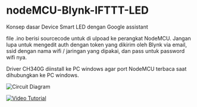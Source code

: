 # nodeMCU-Blynk-IFTTT-LED
Konsep dasar Device Smart LED dengan Google assistant

file .ino berisi sourcecode untuk di ulpoad ke perangkat NodeMCU.
Jangan lupa untuk mengedit auth dengan token yang dikirim oleh Blynk via email, ssid dengan nama wifi / jaringan yang dipakai, dan pass untuk password wifi nya.

Driver CH340G diinstall ke PC windows agar port NodeMCU terbaca saat dihubungkan ke PC windows.

![Circuit Diagram](https://github.com/idejongkok/nodeMCU-Blynk-IFTTT-LED/blob/master/NodeMCU_LED_BLYNK_IFTTT.PNG)

[![Video Tutorial](https://img.youtube.com/vi/yTkODtOfwqI/0.jpg)](https://www.youtube.com/watch?v=yTkODtOfwqI)
